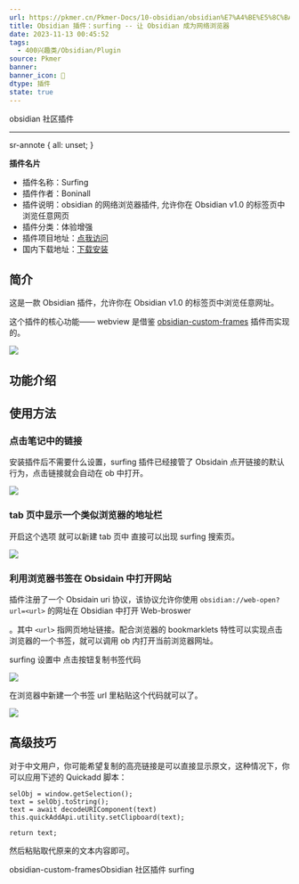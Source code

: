 ```yaml
---
url: https://pkmer.cn/Pkmer-Docs/10-obsidian/obsidian%E7%A4%BE%E5%8C%BA%E6%8F%92%E4%BB%B6/surfing/
title: Obsidian 插件：surfing -- 让 Obsidian 成为网络浏览器
date: 2023-11-13 00:45:52
tags:
  - 400兴趣类/Obsidian/Plugin
source: Pkmer
banner:
banner_icon: 🔖
dtype: 插件
state: true
---
```

<div class="menu-toggle"> <SidebarToggle client:idle ></SidebarToggle> </div>

obsidian 社区插件

* * *

sr-annote { all: unset; }

**插件名片**

*   插件名称：Surfing
*   插件作者：Boninall
*   插件说明：obsidian 的网络浏览器插件, 允许你在 Obsidian v1.0 的标签页中浏览任意网页
*   插件分类：体验增强
*   插件项目地址：[点我访问](https://github.com/quorafind/obsidian-surfing)
*   国内下载地址：[下载安装](https://pkmer.cn/products/plugin/pluginMarket/?surfing)

## 简介

这是一款 Obsidian 插件，允许你在 Obsidian v1.0 的标签页中浏览任意网址。

这个插件的核心功能—— webview 是借鉴 [obsidian-custom-frames](https://pkmer.cn/Pkmer-Docs/10-obsidian/obsidian%E7%A4%BE%E5%8C%BA%E6%8F%92%E4%BB%B6/obsidian-custom-frames) 插件而实现的。

![](https://cdn.pkmer.cn/images/202307111753244.png!pkmer)

## 功能介绍

## 使用方法

### 点击笔记中的链接

安装插件后不需要什么设置，surfing 插件已经接管了 Obsidain 点开链接的默认行为，点击链接就会自动在 ob 中打开。

![](https://cdn.pkmer.cn/images/202307111751168.png!pkmer)

### tab 页中显示一个类似浏览器的地址栏

开启这个选项 就可以新建 tab 页中 直接可以出现 surfing 搜索页。

![](https://cdn.pkmer.cn/images/202307111749453.png!pkmer)

### 利用浏览器书签在 Obsidain 中打开网站

插件注册了一个 Obsidain uri 协议，该协议允许你使用 `obsidian://web-open?url=<url>` 的网址在 Obsidian 中打开 Web-broswer

。其中 `<url>` 指网页地址链接。配合浏览器的 bookmarklets 特性可以实现点击浏览器的一个书签，就可以调用 ob 内打开当前浏览器网址。

surfing 设置中 点击按钮复制书签代码

![](https://cdn.pkmer.cn/images/202307111733178.png!pkmer)

在浏览器中新建一个书签 url 里粘贴这个代码就可以了。

![](https://cdn.pkmer.cn/images/202307111747830.gif!pkmer)

## 高级技巧

对于中文用户，你可能希望复制的高亮链接是可以直接显示原文，这种情况下，你可以应用下述的 Quickadd 脚本：

```
selObj = window.getSelection();
text = selObj.toString();
text = await decodeURIComponent(text)
this.quickAddApi.utility.setClipboard(text);

return text;

```

然后粘贴取代原来的文本内容即可。

obsidian-custom-framesObsidian 社区插件 surfing